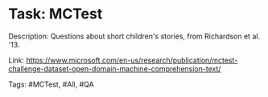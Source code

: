 Task: MCTest
=============
Description: Questions about short children's stories, from Richardson et al. '13. 

Link: https://www.microsoft.com/en-us/research/publication/mctest-challenge-dataset-open-domain-machine-comprehension-text/

Tags: #MCTest, #All, #QA

